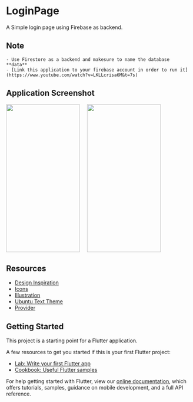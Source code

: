 # LoginPage

A Simple login page using Firebase as backend.

## Note

    - Use Firestore as a backend and makesure to name the database **data** 
    - [Link this application to your firebase account in order to run it](https://www.youtube.com/watch?v=LKLLcrisa6M&t=7s)

## Application Screenshot

<img src = "https://user-images.githubusercontent.com/37806553/107923758-f240a600-6f97-11eb-8396-118f2db79f77.jpg" width="200" height="400"> &nbsp;&nbsp;&nbsp; <img src = "https://user-images.githubusercontent.com/37806553/107923769-f7055a00-6f97-11eb-8a21-7f2b048cedb7.jpg" width="200" height="400">

## Resources

 - [Design Inspiration](https://www.behance.net/gallery/110135547/LoginSign-Up-Shot?tracking_source=search_projects_recommended%7Clogin%20ui)
 - [Icons](https://pub.dev/packages/font_awesome_flutter)
 - [Illustration](https://undraw.co/illustrations)
 - [Ubuntu Text Theme](https://pub.dev/packages/google_fonts)
 - [Provider](https://pub.dev/packages/provider)

## Getting Started

This project is a starting point for a Flutter application.

A few resources to get you started if this is your first Flutter project:

- [Lab: Write your first Flutter app](https://flutter.dev/docs/get-started/codelab)
- [Cookbook: Useful Flutter samples](https://flutter.dev/docs/cookbook)

For help getting started with Flutter, view our
[online documentation](https://flutter.dev/docs), which offers tutorials,
samples, guidance on mobile development, and a full API reference.
